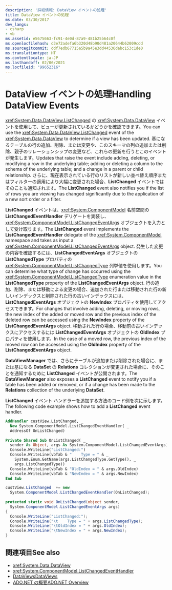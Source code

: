 ```yaml
---
description: '詳細情報: DataView イベントの処理'
title: DataView イベントの処理
ms.date: 03/30/2017
dev_langs:
- csharp
- vb
ms.assetid: e5675663-fc91-4e0d-87a9-481b25b64c0f
ms.openlocfilehash: d3e72adefa6b320d48b90d481a20644b62009cdd
ms.sourcegitcommit: ddf7edb67715a5b9a45e3dd44536dabc153c1de0
ms.translationtype: HT
ms.contentlocale: ja-JP
ms.lasthandoff: 02/06/2021
ms.locfileid: "99652316"
---
```

# <a name="handling-dataview-events"></a><span data-ttu-id="f20bc-103">DataView イベントの処理</span><span class="sxs-lookup"><span data-stu-id="f20bc-103">Handling DataView Events</span></span>

<span data-ttu-id="f20bc-104"><xref:System.Data.DataView.ListChanged> の <xref:System.Data.DataView> イベントを使用して、ビューが更新されているかどうかを確認できます。</span><span class="sxs-lookup"><span data-stu-id="f20bc-104">You can use the <xref:System.Data.DataView.ListChanged> event of the <xref:System.Data.DataView> to determine if a view has been updated.</span></span> <span data-ttu-id="f20bc-105">基になるテーブルの行の追加、削除、または変更や、このスキーマの列の追加または削除、親子のリレーションシップの変更など、これらの更新を行うとこのイベントが発生します。</span><span class="sxs-lookup"><span data-stu-id="f20bc-105">Updates that raise the event include adding, deleting, or modifying a row in the underlying table; adding or deleting a column to the schema of the underlying table; and a change in a parent or child relationship.</span></span> <span data-ttu-id="f20bc-106">さらに、現在表示されている行のリストが新しい並べ替え順序またはフィルターの適用により大幅に変更された場合、**ListChanged** イベントではそのことも通知されます。</span><span class="sxs-lookup"><span data-stu-id="f20bc-106">The **ListChanged** event also notifies you if the list of rows you are viewing has changed significantly due to the application of a new sort order or a filter.</span></span>  
  
 <span data-ttu-id="f20bc-107">**ListChanged** イベントは、<xref:System.ComponentModel> 名前空間の **ListChangedEventHandler** デリゲートを実装し、<xref:System.ComponentModel.ListChangedEventArgs> オブジェクトを入力として受け取ります。</span><span class="sxs-lookup"><span data-stu-id="f20bc-107">The **ListChanged** event implements the **ListChangedEventHandler** delegate of the <xref:System.ComponentModel> namespace and takes as input a <xref:System.ComponentModel.ListChangedEventArgs> object.</span></span> <span data-ttu-id="f20bc-108">発生した変更の内容を確認するには、**ListChangedEventArgs** オブジェクトの **ListChangedType** プロパティの <xref:System.ComponentModel.ListChangedType> 列挙値を使用します。</span><span class="sxs-lookup"><span data-stu-id="f20bc-108">You can determine what type of change has occurred using the <xref:System.ComponentModel.ListChangedType> enumeration value in the **ListChangedType** property of the **ListChangedEventArgs** object.</span></span> <span data-ttu-id="f20bc-109">行の追加、削除、または移動による変更の場合、追加された行または移動された行の新しいインデックスと削除された行の古いインデックスには、**ListChangedEventArgs** オブジェクトの **NewIndex** プロパティを使用してアクセスできます。</span><span class="sxs-lookup"><span data-stu-id="f20bc-109">For changes that involve adding, deleting, or moving rows, the new index of the added or moved row and the previous index of the deleted row can be accessed using the **NewIndex** property of the **ListChangedEventArgs** object.</span></span> <span data-ttu-id="f20bc-110">移動された行の場合、移動前の古いインデックスにアクセスするには **ListChangedEventArgs** オブジェクトの **OldIndex** プロパティを使用します。</span><span class="sxs-lookup"><span data-stu-id="f20bc-110">In the case of a moved row, the previous index of the moved row can be accessed using the **OldIndex** property of the **ListChangedEventArgs** object.</span></span>  
  
 <span data-ttu-id="f20bc-111">**DataViewManager** では、さらにテーブルが追加または削除された場合に、または基になる **DataSet** の **Relations** コレクションが変更された場合に、そのことを通知するために **ListChanged** イベントが公開されます。</span><span class="sxs-lookup"><span data-stu-id="f20bc-111">The **DataViewManager** also exposes a **ListChanged** event to notify you if a table has been added or removed, or if a change has been made to the **Relations** collection of the underlying **DataSet**.</span></span>  
  
 <span data-ttu-id="f20bc-112">**ListChanged** イベント ハンドラーを追加する方法のコード例を次に示します。</span><span class="sxs-lookup"><span data-stu-id="f20bc-112">The following code example shows how to add a **ListChanged** event handler.</span></span>  
  
```vb  
AddHandler custView.ListChanged, _  
  New System.ComponentModel.ListChangedEventHandler( _  
  AddressOf OnListChanged)  
  
Private Shared Sub OnListChanged( _  
  sender As Object, args As System.ComponentModel.ListChangedEventArgs)  
  Console.WriteLine("ListChanged:")  
  Console.WriteLine(vbTab & "    Type = " & _  
    System.Enum.GetName(args.ListChangedType.GetType(), _  
    args.ListChangedType))  
  Console.WriteLine(vbTab & "OldIndex = " & args.OldIndex)  
  Console.WriteLine(vbTab & "NewIndex = " & args.NewIndex)  
End Sub  
```  
  
```csharp  
custView.ListChanged  += new
  System.ComponentModel.ListChangedEventHandler(OnListChanged);  
  
protected static void OnListChanged(object sender,
  System.ComponentModel.ListChangedEventArgs args)  
{  
  Console.WriteLine("ListChanged:");  
  Console.WriteLine("\t    Type = " + args.ListChangedType);  
  Console.WriteLine("\tOldIndex = " + args.OldIndex);  
  Console.WriteLine("\tNewIndex = " + args.NewIndex);  
}  
```  
  
## <a name="see-also"></a><span data-ttu-id="f20bc-113">関連項目</span><span class="sxs-lookup"><span data-stu-id="f20bc-113">See also</span></span>

- <xref:System.Data.DataView>
- <xref:System.ComponentModel.ListChangedEventHandler>
- [<span data-ttu-id="f20bc-114">DataViews</span><span class="sxs-lookup"><span data-stu-id="f20bc-114">DataViews</span></span>](dataviews.md)
- [<span data-ttu-id="f20bc-115">ADO.NET の概要</span><span class="sxs-lookup"><span data-stu-id="f20bc-115">ADO.NET Overview</span></span>](../ado-net-overview.md)
